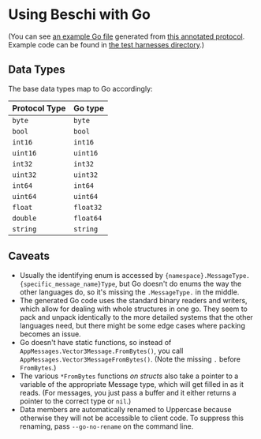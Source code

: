 # Using Beschi with Go

(You can see [an example Go file](../generated_examples/go_example.go) generated from [this annotated protocol](../../test/_protocols/annotated.toml). Example code can be found in [the test harnesses directory](../../test/_harnesses/go/).)


## Data Types

The base data types map to Go accordingly: 

| Protocol Type | Go type   |
|---------------|-----------|
| `byte`        | `byte`    |
| `bool`        | `bool`    |
| `int16`       | `int16`   |
| `uint16`      | `uint16`  |
| `int32`       | `int32`   |
| `uint32`      | `uint32`  |
| `int64`       | `int64`   |
| `uint64`      | `uint64`  |
| `float`       | `float32` |
| `double`      | `float64` |
| `string`      | `string`  |


## Caveats

* Usually the identifying enum is accessed by `{namespace}.MessageType.{specific_message_name}Type`, but Go doesn't do enums the way the other languages do, so it's missing the `.MessageType.` in the middle. 
* The generated Go code uses the standard binary readers and writers, which allow for dealing with whole structures in one go. They seem to pack and unpack identically to the more detailed systems that the other languages need, but there might be some edge cases where packing becomes an issue. 
* Go doesn't have static functions, so instead of `AppMessages.Vector3Message.FromBytes()`, you call `AppMessages.Vector3MessageFromBytes()`. (Note the missing `.` before `FromBytes`.)
* The various `*FromBytes` functions *on structs* also take a pointer to a variable of the appropriate Message type, which will get filled in as it reads. (For messages, you just pass a buffer and it either returns a pointer to the correct type or `nil`.)
* Data members are automatically renamed to Uppercase because otherwise they will not be accessible to client code. To suppress this renaming, pass `--go-no-rename` on the command line.
